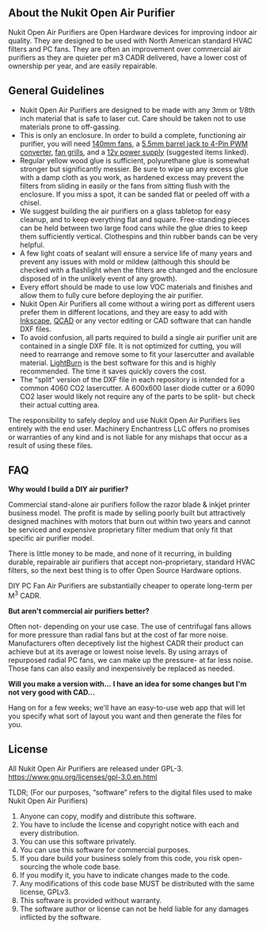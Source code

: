 **About the Nukit Open Air Purifier**
---
Nukit Open Air Purifiers are Open Hardware devices for improving indoor air quality. They are designed to be used with North American standard HVAC filters and PC fans. They are often an improvement over commercial air purifiers as they are quieter per m3 CADR delivered, have a lower cost of ownership per year, and are easily repairable. 

**General Guidelines**
---
* Nukit Open Air Purifiers are designed to be made with any 3mm or 1/8th inch material that is safe to laser cut. Care should be taken not to use materials prone to off-gassing.
* This is only an enclosure. In order to build a complete, functioning air purifier, you will need [140mm fans](https://amzn.to/47qAqKj), a [5.5mm barrel jack to 4-Pin PWM converter](https://amzn.to/4aQ3cXu), [fan grills](https://amzn.to/4aKtQRJ), and a [12v power supply](https://amzn.to/3TRkqxB) (suggested items linked). 
* Regular yellow wood glue is sufficient, polyurethane glue is somewhat stronger but significantly messier. Be sure to wipe up any excess glue with a damp cloth as you work, as hardened excess may prevent the filters from sliding in easily or the fans from sitting flush with the enclosure. If you miss a spot, it can be sanded flat or peeled off with a chisel.
* We suggest building the air purifiers on a glass tabletop for easy cleanup, and to keep everything flat and square. Free-standing pieces can be held between two large food cans while the glue dries to keep them sufficiently vertical. Clothespins and thin rubber bands can be very helpful.
* A few light coats of sealant will ensure a service life of many years and prevent any issues with mold or mildew (although this should be checked with a flashlight when the filters are changed and the enclosure disposed of in the unlikely event of any growth). 
* Every effort should be made to use low VOC materials and finishes and allow them to fully cure before deploying the air purifier.
* Nukit Open Air Purifiers all come without a wiring port as different users prefer them in different locations, and they are easy to add with [Inkscape](https://inkscape.org/), [QCAD](https://qcad.org/) or any vector editing or CAD software that can handle DXF files.
* To avoid confusion, all parts required to build a single air purifier unit are contained in a single DXF file. It is not optimized for cutting, you will need to rearrange and remove some to fit your lasercutter and available material. [LightBurn](https://lightburnsoftware.com/) is the best software for this and is highly recommended. The time it saves quickly covers the cost.
* The "split" version of the DXF file in each repository is intended for a common 4060 CO2 lasercutter. A 600x600 laser diode cutter or a 6090 CO2 laser would likely not require any of the parts to be split- but check their actual cutting area.

The responsibility to safely deploy and use Nukit Open Air Purifiers lies entirely with the end user. Machinery Enchantress LLC offers no promises or warranties of any kind and is not liable for any mishaps that occur as a result of using these files.

**FAQ**
---
**Why would I build a DIY air purifier?**

Commercial stand-alone air purifiers follow the razor blade & inkjet printer business model. The profit is made by selling poorly built but attractively designed machines with motors that burn out within two years and cannot be serviced and expensive proprietary filter medium that only fit that specific air purifier model. 

There is little money to be made, and none of it recurring, in building durable, repairable air purifiers that accept non-proprietary, standard HVAC filters, so the next best thing is to offer Open Source Hardware options.

DIY PC Fan Air Purifiers are substantially cheaper to operate long-term per M<sup>3</sup> CADR.

**But aren't commercial air purifiers better?**

Often not- depending on your use case. The use of centrifugal fans allows for more pressure than radial fans but at the cost of far more noise. Manufacturers often deceptively list the highest CADR their product can achieve but at its average or lowest noise levels. By using arrays of repurposed radial PC fans, we can make up the pressure- at far less noise. Those fans can also easily and inexpensively be replaced as needed.

**Will you make a version with...**
**I have an idea for some changes but I'm not very good with CAD...**

Hang on for a few weeks; we'll have an easy-to-use web app that will let you specify what sort of layout you want and then generate the files for you.

**License**
---
All Nukit Open Air Purifiers are released under GPL-3. 
https://www.gnu.org/licenses/gpl-3.0.en.html

TLDR;
(For our purposes, “software” refers to the digital files used to make Nukit Open Air Purifiers)

1. Anyone can copy, modify and distribute this software.
2. You have to include the license and copyright notice with each and every distribution.
3. You can use this software privately.
4. You can use this software for commercial purposes.
5. If you dare build your business solely from this code, you risk open-sourcing the whole code base.
6. If you modify it, you have to indicate changes made to the code.
7. Any modifications of this code base MUST be distributed with the same license, GPLv3.
8. This software is provided without warranty.
9. The software author or license can not be held liable for any damages inflicted by the software.

